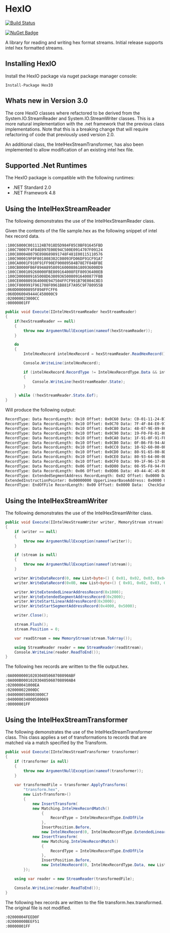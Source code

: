 # HexIO

[![Build Status](https://dev.azure.com/DerekGn/GitHub/_apis/build/status/DerekGn.HexIO?branchName=master)](https://dev.azure.com/DerekGn/GitHub/_build/latest?definitionId=5&branchName=master)

[![NuGet Badge](https://buildstats.info/nuget/HexIO)](https://www.nuget.org/packages/HexIO/)

A library for reading and writing hex format streams. Initial release supports intel hex formatted streams.

## Installing HexIO

Install the HexIO package via nuget package manager console:

```
Install-Package HexIO
```

## Whats new in Version 3.0

The core HexIO classes where refactored to be derived from the System.IO.StreamReader and System.IO.StreamWriter classes. This is a more natural implementation with the .net framework that the previous class implementations. Note that this is a breaking change that will require refactoring of code that previously used version 2.0.

An additional class, the IntelHexStreamTransformer, has also been implemented to allow modification of an existing intel hex file.

## Supported .Net Runtimes

The HexIO package is compatible with the following runtimes:

* .NET Standard 2.0
* .NET Framework 4.8

## Using the IntelHexStreamReader

The following demonstrates the use of the IntelHexStreamReader class.

Given the contents of the file sample.hex as the following snippet of intel hex record data.

```
:100C6000C0011124B7018D5D984F05C0BF01645FBD
:100C70007F4F84E097E00E94C500E0914707F09124
:100C800048079E898689891748F481E00115110576
:100C900019F0F801808302C08093FD06DF91CF91A7
:100CA0001F910F91FF90EF90089584B78E7F84BFBE
:100CB0000FB6F894A89580916000886180936000D9
:100CC000109260000FBE809164008FEF80936400EB
:100CD000809165008D638093650080916400877FBB
:100CE000809364000E947504FFCF991B79E004C0D3
:100CF000991F961708F0961B881F7A95C9F780955B
:060D00000895F894FFCFF6
:060D060049444C450000C9
:020000023000CC
:00000001FF
```

```csharp
public void Execute(IIntelHexStreamReader hexStreamReader)
{
    if(hexStreamReader == null)
    {
        throw new ArgumentNullException(nameof(hexStreamReader));
    }

    do
    {
        IntelHexRecord intelHexRecord = hexStreamReader.ReadHexRecord();

        Console.WriteLine(intelHexRecord);

        if (intelHexRecord.RecordType != IntelHexRecordType.Data && intelHexRecord.RecordType != IntelHexRecordType.EndOfFile)
        {
            Console.WriteLine(hexStreamReader.State);
        }

    } while (!hexStreamReader.State.Eof);
}
```

Will produce the following output:

```txt
RecordType: Data RecordLength: 0x10 Offset: 0x0C60 Data: C0-01-11-24-B7-01-8D-5D-98-4F-05-C0-BF-01-64-5F CheckSum: 0xBD
RecordType: Data RecordLength: 0x10 Offset: 0x0C70 Data: 7F-4F-84-E0-97-E0-0E-94-C5-00-E0-91-47-07-F0-91 CheckSum: 0x24
RecordType: Data RecordLength: 0x10 Offset: 0x0C80 Data: 48-07-9E-89-86-89-89-17-48-F4-81-E0-01-15-11-05 CheckSum: 0x76
RecordType: Data RecordLength: 0x10 Offset: 0x0C90 Data: 19-F0-F8-01-80-83-02-C0-80-93-FD-06-DF-91-CF-91 CheckSum: 0xA7
RecordType: Data RecordLength: 0x10 Offset: 0x0CA0 Data: 1F-91-0F-91-FF-90-EF-90-08-95-84-B7-8E-7F-84-BF CheckSum: 0xBE
RecordType: Data RecordLength: 0x10 Offset: 0x0CB0 Data: 0F-B6-F8-94-A8-95-80-91-60-00-88-61-80-93-60-00 CheckSum: 0xD9
RecordType: Data RecordLength: 0x10 Offset: 0x0CC0 Data: 10-92-60-00-0F-BE-80-91-64-00-8F-EF-80-93-64-00 CheckSum: 0xEB
RecordType: Data RecordLength: 0x10 Offset: 0x0CD0 Data: 80-91-65-00-8D-63-80-93-65-00-80-91-64-00-87-7F CheckSum: 0xBB
RecordType: Data RecordLength: 0x10 Offset: 0x0CE0 Data: 80-93-64-00-0E-94-75-04-FF-CF-99-1B-79-E0-04-C0 CheckSum: 0xD3
RecordType: Data RecordLength: 0x10 Offset: 0x0CF0 Data: 99-1F-96-17-08-F0-96-1B-88-1F-7A-95-C9-F7-80-95 CheckSum: 0x5B
RecordType: Data RecordLength: 0x06 Offset: 0x0D00 Data: 08-95-F8-94-FF-CF CheckSum: 0xF6
RecordType: Data RecordLength: 0x06 Offset: 0x0D06 Data: 49-44-4C-45-00-00 CheckSum: 0xC9
RecordType: ExtendedSegmentAddress RecordLength: 0x02 Offset: 0x0000 Data: 30-00 CheckSum: 0xCC
ExtendedInstructionPointer: 0x00000000 UpperLinearBaseAddress: 0x0000 UpperSegmentBaseAddress: 0x3000 SegmentAddress: CodeSegment: 0x0000 InstructionPointer: 0x0000
RecordType: EndOfFile RecordLength: 0x00 Offset: 0x0000 Data:  CheckSum: 0xFF
```

## Using the IntelHexStreamWriter

The following demonstrates the use of the IntelHexStreamWriter class.

```csharp
public void Execute(IIntelHexStreamWriter writer, MemoryStream stream)
{
    if (writer == null)
    {
        throw new ArgumentNullException(nameof(writer));
    }

    if (stream is null)
    {
        throw new ArgumentNullException(nameof(stream));
    }

    writer.WriteDataRecord(0, new List<byte>() { 0x01, 0x02, 0x03, 0x04, 0x05, 0x06, 0x07, 0x08, 0x09, 0x0A });
    writer.WriteDataRecord(0x0B, new List<byte>() { 0x01, 0x02, 0x03, 0x04, 0x05, 0x06, 0x07, 0x08, 0x09, 0x0A });

    writer.WriteExtendedLinearAddressRecord(0x1000);
    writer.WriteExtendedSegmentAddressRecord(0x2000);
    writer.WriteStartLinearAddressRecord(0x3000);
    writer.WriteStartSegmentAddressRecord(0x4000, 0x5000);

    writer.Close();

    stream.Flush();
    stream.Position = 0;

    var readStream = new MemoryStream(stream.ToArray());

    using StreamReader reader = new StreamReader(readStream);
    Console.WriteLine(reader.ReadToEnd());
}
```

The following hex records are written to the file output.hex.

```txt
:0A0000000102030405060708090ABF
:0A000B000102030405060708090AB4
:020000041000EA
:020000022000DC
:0400000500003000C7
:040000034000500069
:00000001FF
```

## Using the IntelHexStreamTransformer

The following demonstrates the use of the IntelHexStreamTransformer class. This class applies a set of transformations to records that are matched via a match specified by the Transform.

```csharp
public void Execute(IIntelHexStreamTransformer transformer)
{
    if (transformer is null)
    {
        throw new ArgumentNullException(nameof(transformer));
    }
    
    var transformedFile = transformer.ApplyTransforms(
        "transform.hex",
        new List<Transform>()
        {
            new InsertTransform(
            new Matching.IntelHexRecordMatch()
                {
                    RecordType = IntelHexRecordType.EndOfFile
                },
                InsertPosition.Before,
                new IntelHexRecord(0, IntelHexRecordType.ExtendedLinearAddress, new List<byte>() { 0xFE, 0xED })),
            new InsertTransform(
                new Matching.IntelHexRecordMatch()
                {
                    RecordType = IntelHexRecordType.EndOfFile
                },
                InsertPosition.Before,
                new IntelHexRecord(0, IntelHexRecordType.Data, new List<byte>() { 0xBE, 0xEF }))
        });

    using var reader = new StreamReader(transformedFile);

    Console.WriteLine(reader.ReadToEnd());
}
```

The following hex records are written to the file transform.hex.transformed. The original file is not modified.

```txt
:02000004FEED0F
:02000000BEEF51
:00000001FF
```
